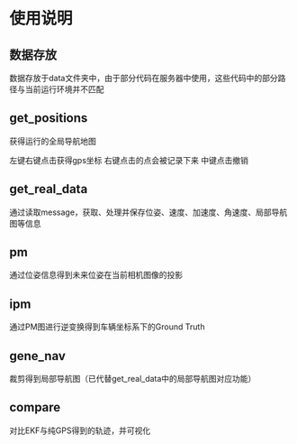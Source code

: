 # 使用说明

## 数据存放

数据存放于data文件夹中，由于部分代码在服务器中使用，这些代码中的部分路径与当前运行环境并不匹配

## get_positions

获得运行的全局导航地图

左键右键点击获得gps坐标
右键点击的点会被记录下来
中键点击撤销

## get_real_data

通过读取message，获取、处理并保存位姿、速度、加速度、角速度、局部导航图等信息

## pm

通过位姿信息得到未来位姿在当前相机图像的投影

## ipm

通过PM图进行逆变换得到车辆坐标系下的Ground Truth

## gene_nav

裁剪得到局部导航图（已代替get_real_data中的局部导航图对应功能）

## compare

对比EKF与纯GPS得到的轨迹，并可视化
